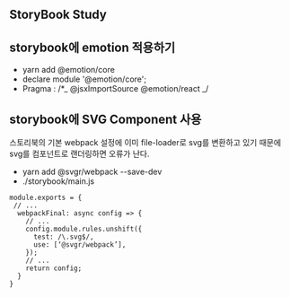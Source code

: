 ## StoryBook Study

## storybook에 emotion 적용하기

- yarn add @emotion/core
- declare module '@emotion/core';
- Pragma : /\*_ @jsxImportSource @emotion/react _/

## storybook에 SVG Component 사용

스토리북의 기본 webpack 설정에 이미 file-loader로 svg를 변환하고 있기 때문에 svg를 컴포넌트로 랜더링하면 오류가 난다.

- yarn add @svgr/webpack --save-dev
- ./storybook/main.js

```
module.exports = {
 // ...
  webpackFinal: async config => {
    // ...
    config.module.rules.unshift({
      test: /\.svg$/,
      use: [‘@svgr/webpack’],
    });
    // ...
    return config;
  }
}
```
